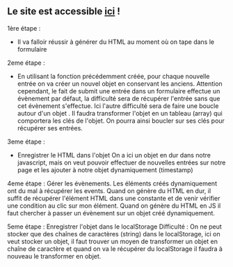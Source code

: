 ## Le site est accessible [ici](https://erwanbrev.github.io/toDoList/) ! 

1ère étape : 
- Il va falloir réussir à générer du HTML au moment où on tape dans le formulaire

2eme étape :
- En utilisant la fonction précédemment créée, pour chaque nouvelle entrée on va créer un nouvel objet en conservant les anciens. 
Attention cependant, le fait de submit une entrée dans un formulaire effectue un évènement par défaut, la difficulté sera de récupérer l'entrée sans que cet évènement s'effectue.
Ici l'autre difficulté sera de faire une boucle autour d'un objet . Il faudra transformer l'objet en un tableau (array) qui comportera les clés de l'objet. On pourra ainsi boucler sur ses clés pour récupérer ses entrées. 

3eme étape :
- Enregistrer le HTML dans l'objet
On a ici un objet en dur dans notre javascript, mais on veut pouvoir effectuer de nouvelles entrées sur notre page et les ajouter à notre objet dynamiquement (timestamp)

4eme étape : 
Gérer les évènements. Les éléments créés dynamiquement ont du mal à récupérer les events. 
Quand on génère du HTML en dur, il suffit de récupérer l'élément HTML dans une constante et de venir vérifier une condition au clic sur mon élément. 
Quand on génère du HTML en JS il faut chercher à passer un évènement sur un objet créé dynamiquement.


5eme étape : 
Enregistrer l'objet dans le localStorage
Difficulté : On ne peut stocker que des chaînes de caractères (string) dans le localStorage, ici on veut stocker un objet, il faut trouver un moyen de transformer un objet en chaîne de caractère et quand on va le récupérer du localStorage il faudra à nouveau le transformer en objet. 
